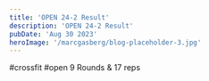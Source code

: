 ```yaml
---
title: 'OPEN 24-2 Result'
description: 'OPEN 24-2 Result'
pubDate: 'Aug 30 2023'
heroImage: '/marcgasberg/blog-placeholder-3.jpg'
---
```

#crossfit #open
9 Rounds & 17 reps 

